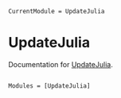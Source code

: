 ```@meta
CurrentModule = UpdateJulia
```

# UpdateJulia

Documentation for [UpdateJulia](https://github.com/LilithHafner/UpdateJulia.jl).

```@index
```

```@autodocs
Modules = [UpdateJulia]
```
